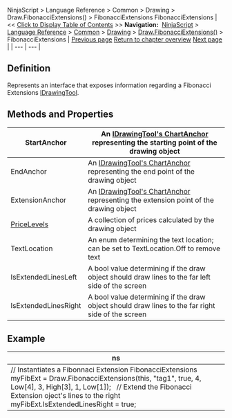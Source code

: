 ﻿
NinjaScript > Language Reference > Common > Drawing > Draw.FibonacciExtensions() > FibonacciExtensions
FibonacciExtensions
| << [Click to Display Table of Contents](fibonacciextensions.md) >> **Navigation:**     [NinjaScript](ninjascript.md) > [Language Reference](language_reference_wip.md) > [Common](common.md) > [Drawing](drawing.md) > [Draw.FibonacciExtensions()](draw_fibonacciextensions.md) > FibonacciExtensions | [Previous page](draw_fibonacciextensions.md) [Return to chapter overview](draw_fibonacciextensions.md) [Next page](draw_fibonacciretracements.md) |
| --- | --- |
## Definition
Represents an interface that exposes information regarding a Fibonacci Extensions [IDrawingTool](idrawingtool.md).
 
## Methods and Properties
| StartAnchor | An [IDrawingTool's ChartAnchor](idrawingtool.htm#chartanchor) representing the starting point of the drawing object |
| --- | --- |
| EndAnchor | An [IDrawingTool's ChartAnchor](idrawingtool.htm#chartanchor) representing the end point of the drawing object |
| ExtensionAnchor | An [IDrawingTool's ChartAnchor](idrawingtool.htm#chartanchor) representing the extension point of the drawing object |
| [PriceLevels](pricelevels.md) | A collection of prices calculated by the drawing object |
| TextLocation | An enum determining the text location; can be set to TextLocation.Off to remove text |
| IsExtendedLinesLeft | A bool value determining if the draw object should draw lines to the far left side of the screen |
| IsExtendedLinesRight | A bool value determining if the draw object should draw lines to the far right side of the screen |
## 
## 
## Example
| ns |
| --- |
| // Instantiates a Fibonnaci Extension FibonacciExtensions myFibExt = Draw.FibonacciExtensions(this, "tag1", true, 4, Low[4], 3, High[3], 1, Low[1]);   // Extend the Fibonacci Extension oject's lines to the right myFibExt.IsExtendedLinesRight = true; |

